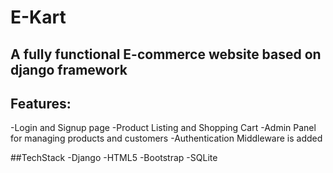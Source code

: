 # E-Kart

## A fully functional E-commerce website based on django framework

## Features:
-Login and Signup page
-Product Listing and Shopping Cart
-Admin Panel for managing products and customers
-Authentication Middleware is added

##TechStack
-Django
-HTML5
-Bootstrap
-SQLite



